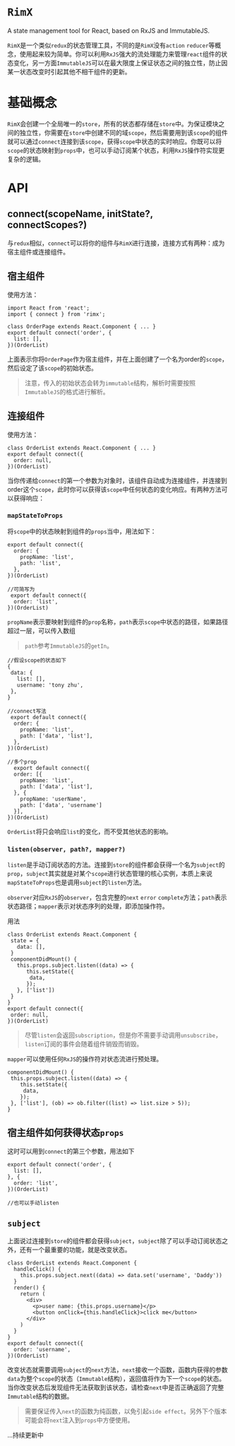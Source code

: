 # `RimX`
A state management tool for React, based on RxJS and ImmutableJS.

`RimX`是一个类似`redux`的状态管理工具，不同的是`RimX`没有`action` `reducer`等概念，使用起来较为简单。你可以利用`RxJS`强大的流处理能力来管理`react`组件的状态变化，另一方面`ImmutableJS`可以在最大限度上保证状态之间的独立性，防止因某一状态改变时引起其他不相干组件的更新。

# 基础概念
`RimX`会创建一个全局唯一的`store`，所有的状态都存储在`store`中。为保证模块之间的独立性，你需要在`store`中创建不同的域`scope`，然后需要用到该`scope`的组件就可以通过`connect`连接到该`scope`，获得`scope`中状态的实时响应。你既可以将`scope`的状态映射到`props`中，也可以手动订阅某个状态，利用`RxJS`操作符实现更复杂的逻辑。


# API

## connect(scopeName, initState?, connectScopes?)
与`redux`相似，`connect`可以将你的组件与`RimX`进行连接，连接方式有两种：成为宿主组件或连接组件。

## 宿主组件
使用方法：
```
import React from 'react';
import { connect } from 'rimx';

class OrderPage extends React.Component { ... }
export default connect('order', {
  list: [],
})(OrderList)
```
上面表示你将`OrderPage`作为宿主组件，并在上面创建了一个名为order的`scope`，然后设定了该`scope`的初始状态。

> 注意，传入的初始状态会转为`immutable`结构，解析时需要按照`ImmutableJS`的格式进行解析。

## 连接组件
使用方法：
```
class OrderList extends React.Component { ... }
export default connect({
  order: null,
})(OrderList)
```
当你传递给`connect`的第一个参数为对象时，该组件自动成为连接组件，并连接到order这个`scope`，此时你可以获得该`scope`中任何状态的变化响应。有两种方法可以获得响应：

 ### `mapStateToProps`
 将`scope`中的状态映射到组件的`props`当中，用法如下：
 ```
 export default connect({
   order: {
     propName: 'list',
     path: 'list',
   },
 })(OrderList)

 //可简写为
  export default connect({
   order: 'list',
 })(OrderList)
 ```
 `propName`表示要映射到组件的`prop`名称，`path`表示`scope`中状态的路径，如果路径超过一层，可以传入数组
 > `path`参考`ImmutableJS`的`getIn`。
 
 ```
 //假设scope的状态如下
 {
  data: {
    list: [],
    username: 'tony zhu',
  },
 }
 
 //connect写法
  export default connect({
   order: {
     propName: 'list',
     path: ['data', 'list'],
   },
 })(OrderList)

 //多个prop
   export default connect({
   order: [{
     propName: 'list',
     path: ['data', 'list'],
   }, {
     propName: 'userName',
     path: ['data', 'username']
   }],
 })(OrderList)
 ```
 `OrderList`将只会响应`list`的变化，而不受其他状态的影响。
 
 ### `listen(observer, path?, mapper?)`
 `listen`是手动订阅状态的方法。连接到`store`的组件都会获得一个名为`subject`的`prop`，`subject`其实就是对某个`scope`进行状态管理的核心实例，本质上来说`mapStateToProps`也是调用`subject`的`listen`方法。
 
 `observer`对应`RxJS`的`observer`，包含完整的`next` `error` `complete`方法；`path`表示状态路径；`mapper`表示对状态序列的处理，即添加操作符。
 
 用法
 ```
class OrderList extends React.Component {
  state = {
    data: [],
  }
  componentDidMount() {
    this.props.subject.listen((data) => {
       this.setState({
        data,
       });
    }, ['list'])
  }
}
export default connect({
  order: null,
})(OrderList)
 ```

 > 尽管`listen`会返回`subscription`，但是你不需要手动调用`unsubscribe`，`listen`订阅的事件会随着组件销毁而销毁。
 
 `mapper`可以使用任何`RxJS`的操作符对状态流进行预处理。
 ```
 componentDidMount() {
  this.props.subject.listen((data) => {
     this.setState({
      data,
     });
  }, ['list'], (ob) => ob.filter((list) => list.size > 5));
}
 ```

## 宿主组件如何获得状态`props`
这时可以用到`connect`的第三个参数，用法如下
```
export default connect('order', {
  list: [],
}, {
  order: 'list',
})(OrderList)

//也可以手动listen
```

## `subject`
上面说过连接到`store`的组件都会获得`subject`，`subject`除了可以手动订阅状态之外，还有一个最重要的功能，就是改变状态。
```
class OrderList extends React.Component {
  handleClick() {
    this.props.subject.next((data) => data.set('username', 'Daddy'))
  }
  render() {
    return (
      <div>
        <p>user name: {this.props.username}</p>
        <button onClick={this.handleClick}>click me</button>
      </div>
    )
  }
}
export default connect({
  order: 'username',
})(OrderList)
```

改变状态就需要调用`subject`的`next`方法，`next`接收一个函数，函数内获得的参数`data`为整个`scope`的状态（`Immutable`结构），返回值将作为下一个`scope`的状态。当你改变状态后发现组件无法获取到该状态，请检查`next`中是否正确返回了完整`Immutable`结构的数据。
> 需要保证传入`next`的函数为纯函数，以免引起`side effect`。另外下个版本可能会将`next`注入到`props`中方便使用。

...持续更新中